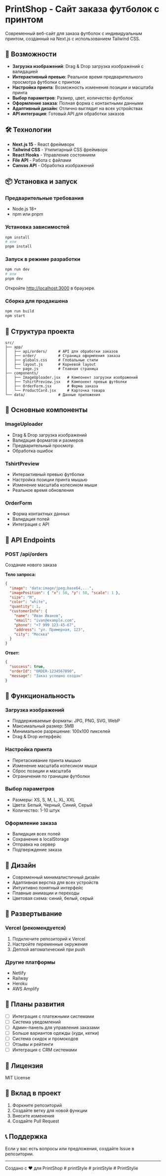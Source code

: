 # PrintShop - Сайт заказа футболок с принтом

Современный веб-сайт для заказа футболок с индивидуальным принтом, созданный на Next.js с использованием Tailwind CSS.

## 🚀 Возможности

- **Загрузка изображений**: Drag & Drop загрузка изображений с валидацией
- **Интерактивный превью**: Реальное время предварительного просмотра футболки с принтом
- **Настройка принта**: Возможность изменения позиции и масштаба принта
- **Выбор параметров**: Размер, цвет, количество футболок
- **Оформление заказа**: Полная форма с контактными данными
- **Адаптивный дизайн**: Отлично выглядит на всех устройствах
- **API интеграция**: Готовый API для обработки заказов

## 🛠 Технологии

- **Next.js 15** - React фреймворк
- **Tailwind CSS** - Утилитарный CSS фреймворк
- **React Hooks** - Управление состоянием
- **File API** - Работа с файлами
- **Canvas API** - Обработка изображений

## 📦 Установка и запуск

### Предварительные требования

- Node.js 18+ 
- npm или pnpm

### Установка зависимостей

```bash
npm install
# или
pnpm install
```

### Запуск в режиме разработки

```bash
npm run dev
# или
pnpm dev
```

Откройте [http://localhost:3000](http://localhost:3000) в браузере.

### Сборка для продакшена

```bash
npm run build
npm start
```

## 📁 Структура проекта

```
src/
├── app/
│   ├── api/orders/     # API для обработки заказов
│   ├── order/          # Страница оформления заказа
│   ├── globals.css     # Глобальные стили
│   ├── layout.js       # Корневой layout
│   └── page.js         # Главная страница
├── components/
│   ├── ImageUploader.jsx   # Компонент загрузки изображений
│   ├── TshirtPreview.jsx   # Компонент превью футболки
│   ├── OrderForm.jsx       # Форма заказа
│   └── ProductCard.jsx     # Карточка товара
└── data/               # Данные приложения
```

## 🎨 Основные компоненты

### ImageUploader
- Drag & Drop загрузка изображений
- Валидация форматов и размеров
- Предварительный просмотр
- Обработка ошибок

### TshirtPreview
- Интерактивный превью футболки
- Настройка позиции принта мышью
- Изменение масштаба колесиком мыши
- Реальное время обновления

### OrderForm
- Форма контактных данных
- Валидация полей
- Интеграция с API

## 🔧 API Endpoints

### POST /api/orders
Создание нового заказа

**Тело запроса:**
```json
{
  "image": "data:image/jpeg;base64,...",
  "imagePosition": { "x": 50, "y": 50, "scale": 1 },
  "size": "M",
  "color": "white",
  "quantity": 1,
  "customerInfo": {
    "name": "Иван Иванов",
    "email": "ivan@example.com",
    "phone": "+7 999 123-45-67",
    "address": "ул. Примерная, 123",
    "city": "Москва"
  }
}
```

**Ответ:**
```json
{
  "success": true,
  "orderId": "ORDER-1234567890",
  "message": "Заказ успешно создан"
}
```

## 🎯 Функциональность

### Загрузка изображений
- Поддерживаемые форматы: JPG, PNG, SVG, WebP
- Максимальный размер: 5MB
- Минимальное разрешение: 100x100 пикселей
- Drag & Drop интерфейс

### Настройка принта
- Перетаскивание принта мышью
- Изменение масштаба колесиком мыши
- Сброс позиции и масштаба
- Ограничения по границам футболки

### Выбор параметров
- Размеры: XS, S, M, L, XL, XXL
- Цвета: Белый, Черный, Синий, Серый
- Количество: 1-10 штук

### Оформление заказа
- Валидация всех полей
- Сохранение в localStorage
- Отправка на сервер
- Подтверждение заказа

## 🎨 Дизайн

- Современный минималистичный дизайн
- Адаптивная верстка для всех устройств
- Интуитивно понятный интерфейс
- Плавные анимации и переходы
- Цветовая схема: синий, белый, серый

## 🚀 Развертывание

### Vercel (рекомендуется)
1. Подключите репозиторий к Vercel
2. Настройте переменные окружения
3. Деплой автоматический при push

### Другие платформы
- Netlify
- Railway
- Heroku
- AWS Amplify

## 🔮 Планы развития

- [ ] Интеграция с платежными системами
- [ ] Система уведомлений
- [ ] Админ-панель для управления заказами
- [ ] Больше вариантов одежды (худи, кепки)
- [ ] Система скидок и промокодов
- [ ] Отзывы и рейтинги
- [ ] Интеграция с CRM системами

## 📝 Лицензия

MIT License

## 🤝 Вклад в проект

1. Форкните репозиторий
2. Создайте ветку для новой функции
3. Внесите изменения
4. Создайте Pull Request

## 📞 Поддержка

Если у вас есть вопросы или предложения, создайте Issue в репозитории.

---

Создано с ❤️ для PrintShop
#   p r i n t S t y l e  
 #   p r i n t S t y l e  
 #   P r i n t S t y l i e  
 
